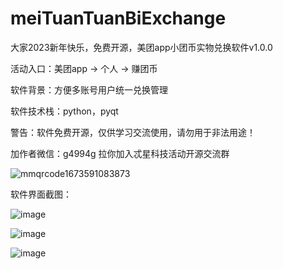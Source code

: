 # meiTuanTuanBiExchange
大家2023新年快乐，免费开源，美团app小团币实物兑换软件v1.0.0

活动入口：美团app -> 个人 -> 赚团币

软件背景：方便多账号用户统一兑换管理

软件技术栈：python，pyqt

警告：软件免费开源，仅供学习交流使用，请勿用于非法用途！

加作者微信：g4994g 拉你加入忒星科技活动开源交流群

![mmqrcode1673591083873](https://user-images.githubusercontent.com/49848349/212251962-c33c2a09-cc30-47ac-a684-85b11d49017e.png)

软件界面截图：

![image](https://user-images.githubusercontent.com/49848349/212250283-2f5c133e-67a7-41f2-a9cd-a54292d9f6a7.png)

![image](https://user-images.githubusercontent.com/49848349/212250614-aa51be8b-e4c0-43ca-988f-b7099e26e0fa.png)

![image](https://user-images.githubusercontent.com/49848349/212250115-4cc92074-b242-43b5-b1d7-5d0232b9e4eb.png)

